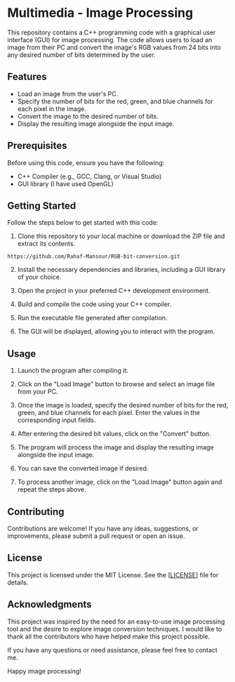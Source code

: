 <!--
# Multimedia - Image processing 
# Conversion from RGB 24 Bits into any desired number of bits for RGB determined by the user 
A C++ programming code with GUI for image processing (the user load an image from his PC,
and inserts the values of bits for red, green and blue for each pixel in the image, after pressing convert button the resulting image appears against the input image).
-->


# Multimedia - Image Processing

This repository contains a C++ programming code with a graphical user interface (GUI) for image processing. The code allows users to load an image from their PC and convert the image's RGB values from 24 bits into any desired number of bits determined by the user.

## Features

- Load an image from the user's PC.
- Specify the number of bits for the red, green, and blue channels for each pixel in the image.
- Convert the image to the desired number of bits.
- Display the resulting image alongside the input image.

## Prerequisites

Before using this code, ensure you have the following:

- C++ Compiler (e.g., GCC, Clang, or Visual Studio)
- GUI library (I have used OpenGL)

## Getting Started

Follow the steps below to get started with this code:

1. Clone this repository to your local machine or download the ZIP file and extract its contents.

```shell
https://github.com/Rahaf-Mansour/RGB-bit-conversion.git
```

2. Install the necessary dependencies and libraries, including a GUI library of your choice.

3. Open the project in your preferred C++ development environment.

4. Build and compile the code using your C++ compiler.

5. Run the executable file generated after compilation.

6. The GUI will be displayed, allowing you to interact with the program.

## Usage

1. Launch the program after compiling it.

2. Click on the "Load Image" button to browse and select an image file from your PC.

3. Once the image is loaded, specify the desired number of bits for the red, green, and blue channels for each pixel. Enter the values in the corresponding input fields.

4. After entering the desired bit values, click on the "Convert" button.

5. The program will process the image and display the resulting image alongside the input image.

6. You can save the converted image if desired.

7. To process another image, click on the "Load Image" button again and repeat the steps above.

## Contributing

Contributions are welcome! If you have any ideas, suggestions, or improvements, please submit a pull request or open an issue.

## License
This project is licensed under the MIT License. See the [[LICENSE](https://github.com/git/git-scm.com/blob/main/MIT-LICENSE.txt)] file for details.

## Acknowledgments

This project was inspired by the need for an easy-to-use image processing tool and the desire to explore image conversion techniques. I would like to thank all the contributors who have helped make this project possible.

If you have any questions or need assistance, please feel free to contact me.

Happy image processing!
